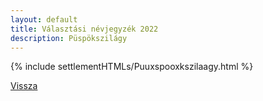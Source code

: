 ```yaml
---
layout: default
title: Választási névjegyzék 2022
description: Püspökszilágy
---
```


{% include settlementHTMLs/Puuxspooxkszilaagy.html %}

[Vissza](./)
